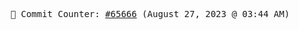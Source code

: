 <p align="center">
    <samp>
        📮 Commit Counter: <a href="https://github.com/Javascript-void0/Javascript-void0/commits/main">#65666</a> (August 27, 2023 @ 03:44 AM)
    </samp>
</p>